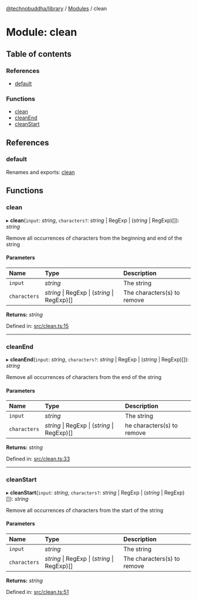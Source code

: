 [@technobuddha/library](../../README.md) / [Modules](../Modules.md) / clean

# Module: clean

## Table of contents

### References

- [default](clean.md#default)

### Functions

- [clean](clean.md#clean)
- [cleanEnd](clean.md#cleanend)
- [cleanStart](clean.md#cleanstart)

## References

### default

Renames and exports: [clean](clean.md#clean)

## Functions

### clean

▸ **clean**(`input`: *string*, `characters?`: *string* \| RegExp \| (*string* \| RegExp)[]): *string*

Remove all occurrences of characters from the beginning and end of the string

#### Parameters

| Name | Type | Description |
| :------ | :------ | :------ |
| `input` | *string* | The string |
| `characters` | *string* \| RegExp \| (*string* \| RegExp)[] | The characters(s) to remove |

**Returns:** *string*

Defined in: [src/clean.ts:15](https://github.com/technobuddha/hill.software/blob/65b5e5d/packages/library/src/clean.ts#L15)

___

### cleanEnd

▸ **cleanEnd**(`input`: *string*, `characters?`: *string* \| RegExp \| (*string* \| RegExp)[]): *string*

Remove all occurrences of characters from the end of the string

#### Parameters

| Name | Type | Description |
| :------ | :------ | :------ |
| `input` | *string* | The string |
| `characters` | *string* \| RegExp \| (*string* \| RegExp)[] | he characters(s) to remove |

**Returns:** *string*

Defined in: [src/clean.ts:33](https://github.com/technobuddha/hill.software/blob/65b5e5d/packages/library/src/clean.ts#L33)

___

### cleanStart

▸ **cleanStart**(`input`: *string*, `characters?`: *string* \| RegExp \| (*string* \| RegExp)[]): *string*

Remove all occurrences of characters from the start of the string

#### Parameters

| Name | Type | Description |
| :------ | :------ | :------ |
| `input` | *string* | The string |
| `characters` | *string* \| RegExp \| (*string* \| RegExp)[] | The characters(s) to remove |

**Returns:** *string*

Defined in: [src/clean.ts:51](https://github.com/technobuddha/hill.software/blob/65b5e5d/packages/library/src/clean.ts#L51)
